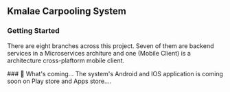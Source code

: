 ## Kmalae Carpooling System

### Getting Started
There are eight branches across this project. Seven of them are backend services in a Microservices architure and one (Mobile Client) is a architecture cross-plaftorm mobile client.

<!-- [![Authentication](https://img.shields.io/badge/linkedin-0A66C2?style=for-the-badge)](https://github.com/kmalae/Kmalae/tree/Auth)
[![Authentication](https://img.shields.io/badge/linkedin-0A66C2?style=for-the-badge)](https://github.com/kmalae/Kmalae/tree/Auth)
[![Authentication](https://img.shields.io/badge/linkedin-0A66C2?style=for-the-badge)](https://github.com/kmalae/Kmalae/tree/Auth)
[![Authentication](https://img.shields.io/badge/linkedin-0A66C2?style=for-the-badge)](https://github.com/kmalae/Kmalae/tree/Auth)
[![Authentication](https://img.shields.io/badge/linkedin-0A66C2?style=for-the-badge)](https://github.com/kmalae/Kmalae/tree/Auth)
[![Authentication](https://img.shields.io/badge/linkedin-0A66C2?style=for-the-badge)](https://github.com/kmalae/Kmalae/tree/Auth)
[![Authentication](https://img.shields.io/badge/linkedin-0A66C2?style=for-the-badge)](https://github.com/kmalae/Kmalae/tree/Auth)
--!>

### 🔭 What's coming...
The system's Android and IOS application is coming soon on Play store and Apps store....
 

